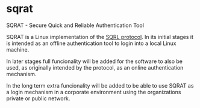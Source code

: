 # sqrat

SQRAT - Secure Quick and Reliable Authentication Tool

SQRAT is a Linux implementation of the <a href="https://www.grc.com/sqrl/sqrl.htm">SQRL protocol</a>. In its initial stages it is intended as an offline authentication tool to login into a local Linux machine.

In later stages full funcionality will be added for the software to also be used, as originally intended by the protocol, as an online authentication mechanism. 

In the long term extra funcionality will be added to be able to use SQRAT as a login mechanism in a corporate environment using the organizations private or public network.
